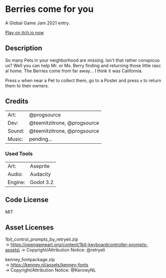 # Berries come for you

A Global Game Jam 2021 entry.

[Play on itch.io now](https://progsource.itch.io/berries-come-for-you)

## Description

So many Pets in your neighborhood are missing. Isn't that rather conspicuous? Well you can help Mr. or Ms. Berry finding and returning those little rascal home. The Berries come from far away... I think it was California.

Press `e` when near a Pet to collect them, go to a Poster and press `e` to return them to their owners.

## Credits

| | |
| --- | --- |
| Art: | @progsource |
| Dev: | @teemitzitrone, @progsource |
| Sound: | @teemitzitrone, @progsource |
| Music: | pending... |

### Used Tools

| | |
| --- | --- |
| Art:    | Aseprite  |
| Audio:  | Audacity  |
| Engine: | Godot 3.2 |

## Code License

MIT

## Asset Licenses
1bit_control_prompts_by_retryeli.zip \
-> https://opengameart.org/content/1bit-keyboardcontroller-prompts-assets\
-> Copyright/Attribution Notice: @retryeli

kenney_fontpackage.zip \
-> https://kenney.nl/assets/kenney-fonts \
-> Copyright/Attribution Notice: @KenneyNL
